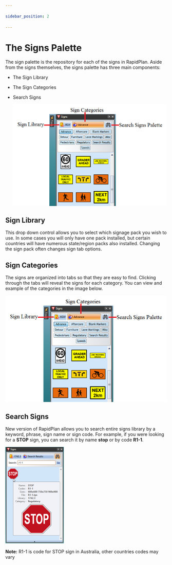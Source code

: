 ```yaml
---

sidebar_position: 2

---
```

# The Signs Palette

The sign palette is the repository for each of the signs in RapidPlan. Aside from the signs themselves, the signs palette has three main components:

 - The Sign Library
 - The Sign Categories
 - Search Signs

    ![Signs_Palette](./assets/Signs_Palette.png)

## Sign Library

This drop down control allows you to select which signage pack you wish to use. In some cases you will only have one pack installed, but certain countries will have numerous state/region packs also installed. Changing the sign pack often changes sign tab options.

## Sign Categories

The signs are organized into tabs so that they are easy to find. Clicking through the tabs will reveal the
signs for each category. You can view and example of the categories in the image below.

![signs palette](./assets/Signs_Palette.png)

## Search Signs

New version of RapidPlan allows you to search entire signs library by a keyword, phrase, sign name or sign code. For example, if you were looking for a **STOP** sign, you can search it by name **stop** or by code **R1-1**.

![Sign_search](./assets/Sign_search.png)

**Note:** R1-1 is code for STOP sign in Australia, other countries codes may vary

